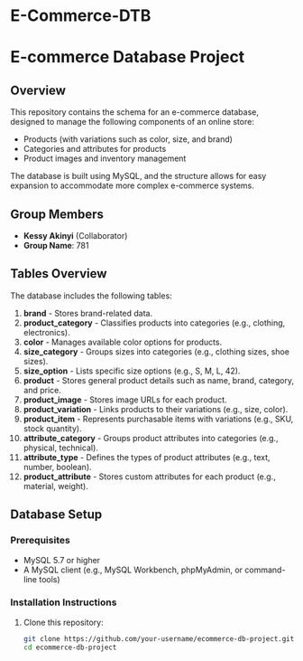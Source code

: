 # E-Commerce-DTB
# E-commerce Database Project

## Overview
This repository contains the schema for an e-commerce database, designed to manage the following components of an online store:

- Products (with variations such as color, size, and brand)
- Categories and attributes for products
- Product images and inventory management

The database is built using MySQL, and the structure allows for easy expansion to accommodate more complex e-commerce systems.

## Group Members
- **Kessy Akinyi** (Collaborator)
- **Group Name**: 781

## Tables Overview

The database includes the following tables:

1. **brand** - Stores brand-related data.
2. **product_category** - Classifies products into categories (e.g., clothing, electronics).
3. **color** - Manages available color options for products.
4. **size_category** - Groups sizes into categories (e.g., clothing sizes, shoe sizes).
5. **size_option** - Lists specific size options (e.g., S, M, L, 42).
6. **product** - Stores general product details such as name, brand, category, and price.
7. **product_image** - Stores image URLs for each product.
8. **product_variation** - Links products to their variations (e.g., size, color).
9. **product_item** - Represents purchasable items with variations (e.g., SKU, stock quantity).
10. **attribute_category** - Groups product attributes into categories (e.g., physical, technical).
11. **attribute_type** - Defines the types of product attributes (e.g., text, number, boolean).
12. **product_attribute** - Stores custom attributes for each product (e.g., material, weight).

## Database Setup

### Prerequisites
- MySQL 5.7 or higher
- A MySQL client (e.g., MySQL Workbench, phpMyAdmin, or command-line tools)

### Installation Instructions

1. Clone this repository:
   ```bash
   git clone https://github.com/your-username/ecommerce-db-project.git
   cd ecommerce-db-project
